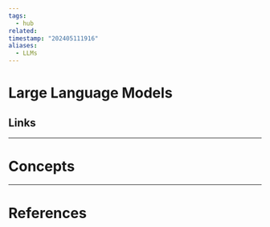 ```yaml
---
tags:
  - hub
related: 
timestamp: "202405111916"
aliases:
  - LLMs
---
```

# Large Language Models

## Links

---
# Concepts

--- 
# References

